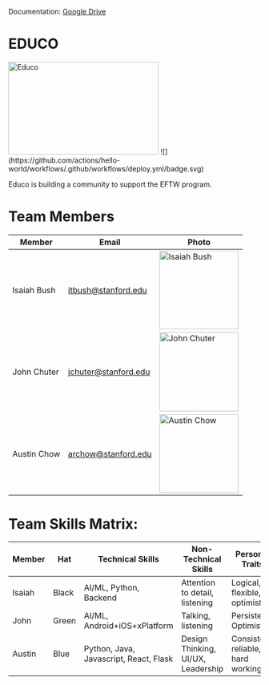 <!-- test -->
Documentation: [Google Drive](https://drive.google.com/drive/u/0/folders/0APFTgQBenq1pUk9PVA)

# EDUCO

<img src="https://i.imgur.com/oH1r8nv.jpg?1" alt="Educo" width="300" height="185">
![](https://github.com/actions/hello-world/workflows/.github/workflows/deploy.yml/badge.svg)

Educo is building a community to support the EFTW program.

# Team Members
Member | Email | Photo
--- | --- | ---
Isaiah Bush | itbush@stanford.edu | <img src="https://i.imgur.com/obCDLXb.jpg" alt="Isaiah Bush" width="157.5" height="157.5">
John Chuter | jchuter@stanford.edu | <img src="https://imgur.com/Drzepet.jpg" alt="John Chuter" width="157.5" height="157.5"><!-- cat: https://imgur.com/0MXcoi9.jpg me:https://imgur.com/SnaySFC.jpg #me2:https://imgur.com/Drzepet.jpg -->
Austin Chow | archow@stanford.edu | <img src="https://imgur.com/sxBbwGg.jpg" alt="Austin Chow" width="157.5" height="157.5">

# Team Skills Matrix:

Member | Hat | Technical Skills | Non-Technical Skills | Personal Traits | Desired Growth | Weaknesses
--- | --- | --- | --- | --- | --- | ---
Isaiah | Black | AI/ML, Python, Backend | Attention to detail, listening | Logical, flexible, optimistic | Project management | UI/UX
John | Green | AI/ML, Android+iOS+xPlatform | Talking, listening | Persistent, Optimistic | NLP | Inefficient
Austin | Blue | Python, Java, Javascript, React, Flask | Design Thinking, UI/UX, Leadership | Consistent, reliable, hard working | Product management, group dynamics | Self-critical


